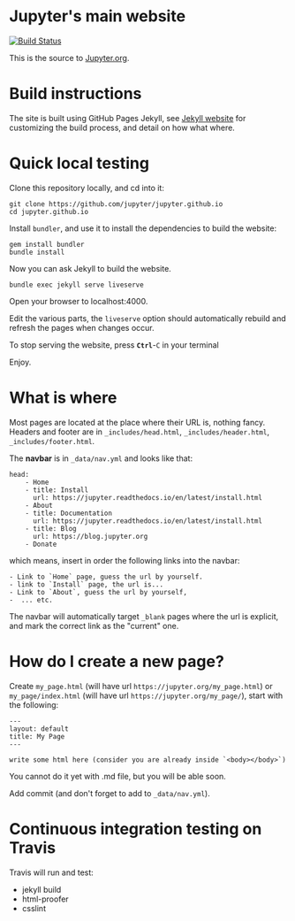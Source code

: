 # Jupyter's main website

[![Build Status](https://travis-ci.org/jupyter/jupyter.github.io.svg?branch=master)](https://travis-ci.org/jupyter/jupyter.github.io)

This is the source to [Jupyter.org](https://jupyter.org/).

# Build instructions

The site is built using GitHub Pages Jekyll, see [Jekyll
website](https://jekyllrb.com/) for customizing the build process, and detail on how
what where.

# Quick local testing

Clone this repository locally, and cd into it:

```
git clone https://github.com/jupyter/jupyter.github.io
cd jupyter.github.io
```

Install `bundler`, and use it to install the dependencies to build the website:

```
gem install bundler
bundle install
```

Now you can ask Jekyll to build the website.

```
bundle exec jekyll serve liveserve
```

Open your browser to localhost:4000.

Edit the various parts, the `liveserve` option should automatically rebuild and
refresh the pages when changes occur.

To stop serving the website, press **`Ctrl`**-`C` in your terminal

Enjoy.

# What is where

Most pages are located at the place where their URL is, nothing fancy.  Headers
and footer are in `_includes/head.html`, `_includes/header.html`,
`_includes/footer.html`.

The **navbar** is in `_data/nav.yml` and looks like that:

```
head:
    - Home
    - title: Install
      url: https://jupyter.readthedocs.io/en/latest/install.html
    - About
    - title: Documentation
      url: https://jupyter.readthedocs.io/en/latest/install.html
    - title: Blog
      url: https://blog.jupyter.org
    - Donate
```

which means, insert in order the following links into the navbar:

    - Link to `Home` page, guess the url by yourself. 
    - link to `Install` page, the url is...
    - Link to `About`, guess the url by yourself, 
    -  ... etc.

The navbar will automatically target `_blank` pages where the url is explicit,
and mark the correct link as the "current" one.

# How do I create a new page?

Create `my_page.html` (will have url `https://jupyter.org/my_page.html`)
or `my_page/index.html` (will have url `https://jupyter.org/my_page/`), start with the following:

```
---
layout: default
title: My Page
---

write some html here (consider you are already inside `<body></body>`)
```

You cannot do it yet with .md file, but you will be able soon.

Add commit (and don't forget to add to `_data/nav.yml`).

# Continuous integration testing on Travis

Travis will run and test:

- jekyll build
- html-proofer
- csslint

